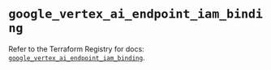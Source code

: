 # `google_vertex_ai_endpoint_iam_binding`

Refer to the Terraform Registry for docs: [`google_vertex_ai_endpoint_iam_binding`](https://registry.terraform.io/providers/hashicorp/google-beta/6.14.0/docs/resources/google_vertex_ai_endpoint_iam_binding).
